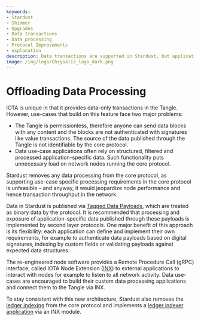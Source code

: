 ```yaml
---
keywords:
- Stardust
- Shimmer
- Upgrades
- Data transactions
- Data processing
- Protocol Improvements
- explanation
description: Data transactions are supported in Stardust, but application specific data processing is off-loaded to external applications.
image: /img/logo/Chrysalis_logo_dark.png
---
```


# Offloading Data Processing

IOTA is unique in that it provides data-only transactions in the Tangle. However, use-cases that build on this feature
face two major problems:
- The Tangle is permissionless, therefore anyone can send data blocks with any content and the blocks are not
  authenticated with signatures like value transactions. The source of the data published through the Tangle is not
  identifiable by the core protocol.
- Data use-case applications often rely on structured, filtered and processed application-specific data. Such
  functionality puts unnecessary load on network nodes running the core protocol.

Stardust removes any data processing from the core protocol, as supporting use-case specific processing requirements
in the core protocol is unfeasible – and anyway, it would jeopardize node performance and hence transaction throughput
in the network.

Data in Stardust is published via [Tagged Data Payloads](https://github.com/iotaledger/tips/blob/main/tips/TIP-0023/tip-0023.md), which are treated
as binary data by the protocol. It is recommended that processing and exposure of application-specific data published
through these payloads is implemented by second layer protocols. One major benefit of this approach is its flexibility:
each application can define and implement their own requirements, for example to authenticate data payloads based on
digital signatures, indexing by custom fields or validating payloads against expected data structures.

The re-engineered node software provides a Remote Procedure Call (gRPC) interface, called IOTA Node Extension ([INX](https://github.com/iotaledger/inx/blob/develop/proto/inx.proto)) to external applications to interact with nodes for example to
listen to all network activity. Data use-cases are encouraged to build their custom data processing applications and
connect them to the Tangle via INX.

To stay consistent with this new architecture, Stardust also removes the [ledger indexing](https://github.com/iotaledger/tips/discussions/53)
from the core protocol and implements a [ledger indexer application](https://github.com/gohornet/inx-indexer) via an INX module.

